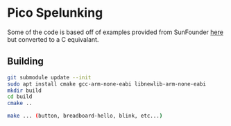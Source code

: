 # Pico Spelunking

Some of the code is based off of examples provided from SunFounder [here](https://docs.sunfounder.com/projects/thales-kit/en/latest/)
but converted to a C equivalant.

## Building

```sh
git submodule update --init
sudo apt install cmake gcc-arm-none-eabi libnewlib-arm-none-eabi
mkdir build
cd build
cmake ..

make ... (button, breadboard-hello, blink, etc...)
```
